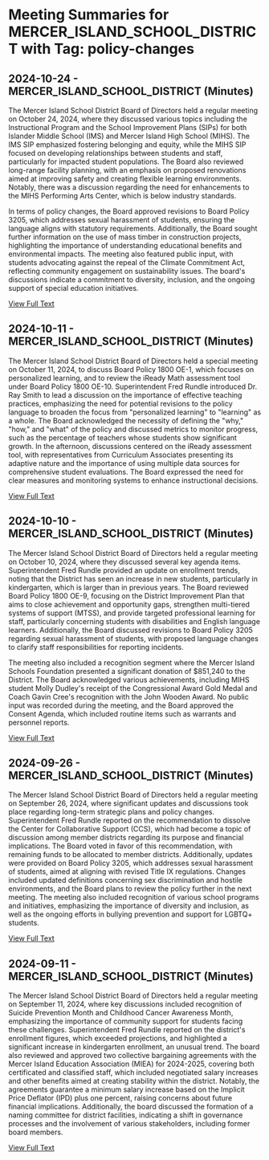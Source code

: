 # Meeting Summaries for MERCER_ISLAND_SCHOOL_DISTRICT with Tag: policy-changes

## 2024-10-24 - MERCER_ISLAND_SCHOOL_DISTRICT (Minutes)

The Mercer Island School District Board of Directors held a regular meeting on October 24, 2024, where they discussed various topics including the Instructional Program and the School Improvement Plans (SIPs) for both Islander Middle School (IMS) and Mercer Island High School (MIHS). The IMS SIP emphasized fostering belonging and equity, while the MIHS SIP focused on developing relationships between students and staff, particularly for impacted student populations. The Board also reviewed long-range facility planning, with an emphasis on proposed renovations aimed at improving safety and creating flexible learning environments. Notably, there was a discussion regarding the need for enhancements to the MIHS Performing Arts Center, which is below industry standards.

In terms of policy changes, the Board approved revisions to Board Policy 3205, which addresses sexual harassment of students, ensuring the language aligns with statutory requirements. Additionally, the Board sought further information on the use of mass timber in construction projects, highlighting the importance of understanding educational benefits and environmental impacts. The meeting also featured public input, with students advocating against the repeal of the Climate Commitment Act, reflecting community engagement on sustainability issues. The board's discussions indicate a commitment to diversity, inclusion, and the ongoing support of special education initiatives.

[View Full Text](https://raw.githubusercontent.com/VoronoiPerspectives/WashingtonStateSchoolBoardExplorer/refs/heads/main/data/countries/usa/states/wa/counties/king/school_boards/mercer_island_school_district/2024/2024-10-24-minutes.txt)

## 2024-10-11 - MERCER_ISLAND_SCHOOL_DISTRICT (Minutes)

The Mercer Island School District Board of Directors held a special meeting on October 11, 2024, to discuss Board Policy 1800 OE-1, which focuses on personalized learning, and to review the iReady Math assessment tool under Board Policy 1800 OE-10. Superintendent Fred Rundle introduced Dr. Ray Smith to lead a discussion on the importance of effective teaching practices, emphasizing the need for potential revisions to the policy language to broaden the focus from "personalized learning" to "learning" as a whole. The Board acknowledged the necessity of defining the "why," "how," and "what" of the policy and discussed metrics to monitor progress, such as the percentage of teachers whose students show significant growth. In the afternoon, discussions centered on the iReady assessment tool, with representatives from Curriculum Associates presenting its adaptive nature and the importance of using multiple data sources for comprehensive student evaluations. The Board expressed the need for clear measures and monitoring systems to enhance instructional decisions.

[View Full Text](https://raw.githubusercontent.com/VoronoiPerspectives/WashingtonStateSchoolBoardExplorer/refs/heads/main/data/countries/usa/states/wa/counties/king/school_boards/mercer_island_school_district/2024/2024-10-11-minutes.txt)

## 2024-10-10 - MERCER_ISLAND_SCHOOL_DISTRICT (Minutes)

The Mercer Island School District Board of Directors held a regular meeting on October 10, 2024, where they discussed several key agenda items. Superintendent Fred Rundle provided an update on enrollment trends, noting that the District has seen an increase in new students, particularly in kindergarten, which is larger than in previous years. The Board reviewed Board Policy 1800 OE-9, focusing on the District Improvement Plan that aims to close achievement and opportunity gaps, strengthen multi-tiered systems of support (MTSS), and provide targeted professional learning for staff, particularly concerning students with disabilities and English language learners. Additionally, the Board discussed revisions to Board Policy 3205 regarding sexual harassment of students, with proposed language changes to clarify staff responsibilities for reporting incidents.

The meeting also included a recognition segment where the Mercer Island Schools Foundation presented a significant donation of $851,240 to the District. The Board acknowledged various achievements, including MIHS student Molly Dudley's receipt of the Congressional Award Gold Medal and Coach Gavin Cree's recognition with the John Wooden Award. No public input was recorded during the meeting, and the Board approved the Consent Agenda, which included routine items such as warrants and personnel reports.

[View Full Text](https://raw.githubusercontent.com/VoronoiPerspectives/WashingtonStateSchoolBoardExplorer/refs/heads/main/data/countries/usa/states/wa/counties/king/school_boards/mercer_island_school_district/2024/2024-10-10-minutes.txt)

## 2024-09-26 - MERCER_ISLAND_SCHOOL_DISTRICT (Minutes)

The Mercer Island School District Board of Directors held a regular meeting on September 26, 2024, where significant updates and discussions took place regarding long-term strategic plans and policy changes. Superintendent Fred Rundle reported on the recommendation to dissolve the Center for Collaborative Support (CCS), which had become a topic of discussion among member districts regarding its purpose and financial implications. The Board voted in favor of this recommendation, with remaining funds to be allocated to member districts. Additionally, updates were provided on Board Policy 3205, which addresses sexual harassment of students, aimed at aligning with revised Title IX regulations. Changes included updated definitions concerning sex discrimination and hostile environments, and the Board plans to review the policy further in the next meeting. The meeting also included recognition of various school programs and initiatives, emphasizing the importance of diversity and inclusion, as well as the ongoing efforts in bullying prevention and support for LGBTQ+ students.

[View Full Text](https://raw.githubusercontent.com/VoronoiPerspectives/WashingtonStateSchoolBoardExplorer/refs/heads/main/data/countries/usa/states/wa/counties/king/school_boards/mercer_island_school_district/2024/2024-09-26-minutes.txt)

## 2024-09-11 - MERCER_ISLAND_SCHOOL_DISTRICT (Minutes)

The Mercer Island School District Board of Directors held a regular meeting on September 11, 2024, where key discussions included recognition of Suicide Prevention Month and Childhood Cancer Awareness Month, emphasizing the importance of community support for students facing these challenges. Superintendent Fred Rundle reported on the district's enrollment figures, which exceeded projections, and highlighted a significant increase in kindergarten enrollment, an unusual trend. The board also reviewed and approved two collective bargaining agreements with the Mercer Island Education Association (MIEA) for 2024-2025, covering both certificated and classified staff, which included negotiated salary increases and other benefits aimed at creating stability within the district. Notably, the agreements guarantee a minimum salary increase based on the Implicit Price Deflator (IPD) plus one percent, raising concerns about future financial implications. Additionally, the board discussed the formation of a naming committee for district facilities, indicating a shift in governance processes and the involvement of various stakeholders, including former board members.

[View Full Text](https://raw.githubusercontent.com/VoronoiPerspectives/WashingtonStateSchoolBoardExplorer/refs/heads/main/data/countries/usa/states/wa/counties/king/school_boards/mercer_island_school_district/2024/2024-09-11-minutes.txt)

